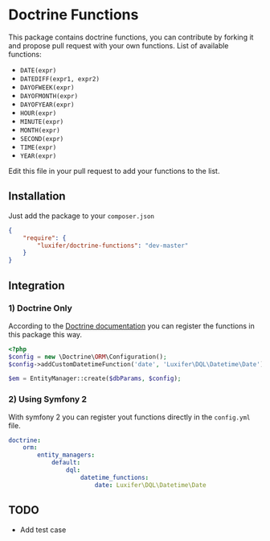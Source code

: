 Doctrine Functions
==================

This package contains doctrine functions, you can contribute by forking it and propose pull request with your own functions.
List of available functions:

* `DATE(expr)`
* `DATEDIFF(expr1, expr2)`
* `DAYOFWEEK(expr)`
* `DAYOFMONTH(expr)`
* `DAYOFYEAR(expr)`
* `HOUR(expr)`
* `MINUTE(expr)`
* `MONTH(expr)`
* `SECOND(expr)`
* `TIME(expr)`
* `YEAR(expr)`

Edit this file in your pull request to add your functions to the list.

Installation
------------

Just add the package to your `composer.json`

```json
{
    "require": {
        "luxifer/doctrine-functions": "dev-master"
    }
}
```

Integration
-----------

### 1) Doctrine Only

According to the [Doctrine documentation](http://docs.doctrine-project.org/en/2.0.x/cookbook/dql-user-defined-functions.html "Doctrine documentation") you can register the functions in this package this way.

```php
<?php
$config = new \Doctrine\ORM\Configuration();
$config->addCustomDatetimeFunction('date', 'Luxifer\DQL\Datetime\Date');

$em = EntityManager::create($dbParams, $config);
```

### 2) Using Symfony 2

With symfony 2 you can register yout functions directly in the `config.yml` file.

```yaml
doctrine:
    orm:
        entity_managers:
            default:
                dql:
                    datetime_functions:
                        date: Luxifer\DQL\Datetime\Date
```

TODO
----

* Add test case
